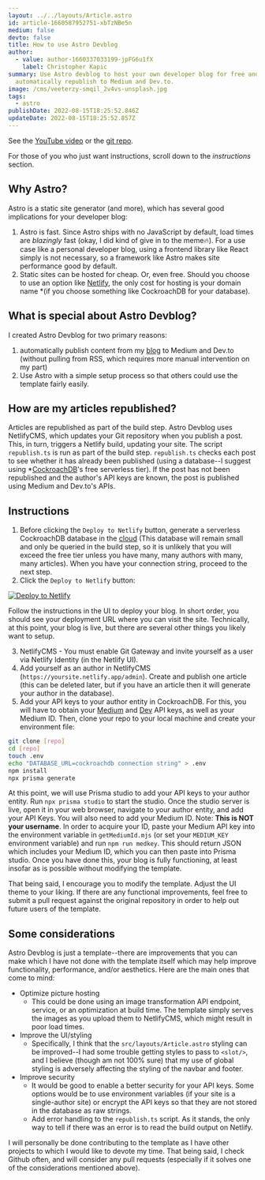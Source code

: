 ```yaml
---
layout: ../../layouts/Article.astro
id: article-1660587952751-xbTzNBe5n
medium: false
devto: false
title: How to use Astro Devblog
author:
  - value: author-1660337033199-jpFG6u1fX
    label: Christopher Kapic
summary: Use Astro devblog to host your own developer blog for free and
  automatically republish to Medium and Dev.to.
image: /cms/veeterzy-smqil_2v4vs-unsplash.jpg
tags:
  - astro
publishDate: 2022-08-15T18:25:52.846Z
updateDate: 2022-08-15T18:25:52.857Z
---
```

See the [YouTube video](https://youtu.be/8c7_vX3XPDc) or the [git repo](https://github.com/christopher-kapic/astro-devblog).

For those of you who just want instructions, scroll down to the *instructions* section.
## Why Astro?
Astro is a static site generator (and more), which has several good implications for your developer blog:
1. Astro is fast. Since Astro ships with no JavaScript by default, load times are *blazingly* fast (okay, I did kind of give in to the meme🔥). For a use case like a personal developer blog, using a frontend library like React simply is not necessary, so a framework like Astro makes site performance good by default.
2. Static sites can be hosted for cheap. Or, even free. Should you choose to use an option like [Netlify](https://netlify.com/), the only cost for hosting is your domain name *(if you choose something like CockroachDB for your database).
## What is special about Astro Devblog?
I created Astro Devblog for two primary reasons:
1. automatically publish content from my [blog](https://christopherkapic.com/) to Medium and Dev.to (without pulling from RSS, which requires more manual intervention on my part)
2. Use Astro with a simple setup process so that others could use the template fairly easily.
## How are my articles republished?
Articles are republished as part of the build step. Astro Devblog uses NetlifyCMS, which updates your Git repository when you publish a post. This, in turn, triggers a Netlify build, updating your site. The script `republish.ts` is run as part of the build step.
`republish.ts` checks each post to see whether it has already been published (using a database--I suggest using *[CockroachDB](https://cockroachlabs.com)'s free serverless tier). If the post has not been republished and the author's API keys are known, the post is published using Medium and Dev.to's APIs.
## Instructions
1. Before clicking the `Deploy to Netlify` button, generate a serverless CockroachDB database in the [cloud](https://cockroachlabs.cloud/) (This database will remain small and only be queried in the build step, so it is unlikely that you will exceed the free tier unless you have many, many authors with many, many articles). When you have your connection string, proceed to the next step.
2. Click the `Deploy to Netlify` button:

<a href="https://app.netlify.com/start/deploy?repository=https://github.com/christopher-kapic/astro-devblog"><img src="https://www.netlify.com/img/deploy/button.svg" alt="Deploy to Netlify"></a>

Follow the instructions in the UI to deploy your blog.
In short order, you should see your deployment URL where you can visit the site. Technically, at this point, your blog is live, but there are several other things you likely want to setup.

3. NetlifyCMS - You must enable Git Gateway and invite yourself as a user via Netlify Identity (in the Netlify UI).
4. Add yourself as an author in NetlifyCMS (`https://yoursite.netlify.app/admin`). Create and publish one article (this can be deleted later, but if you have an article then it will generate your author in the database).
5. Add your API keys to your author entity in CockroachDB. For this, you will have to obtain your [Medium](https://medium.com/) and [Dev](https://dev.to) API keys, as well as your Medium ID. Then, clone your repo to your local machine and create your environment file:
```bash
git clone [repo]
cd [repo]
touch .env
echo "DATABASE_URL=cockroachdb connection string" > .env
npm install
npx prisma generate
```
At this point, we will use Prisma studio to add your API keys to your author entity. Run `npx prisma studio` to start the studio. Once the studio server is live, open it in your web browser, navigate to your author entity, and add your API Keys. You will also need to add your Medium ID. Note: __This is NOT your username__. In order to acquire your ID, paste your Medium API key into the environment variable in `getMediumId.mjs` (or set your `MEDIUM_KEY` environment variable) and run `npm run medkey`. This should return JSON which includes your Medium ID, which you can then paste into Prisma studio.
Once you have done this, your blog is fully functioning, at least insofar as is possible without modifying the template.

That being said, I encourage you to modify the template. Adjust the UI theme to your liking. If there are any functional improvements, feel free to submit a pull request against the original repository in order to help out future users of the template.

## Some considerations
Astro Devblog is just a template--there are improvements that you can make which I have not done with the template itself which may help improve functionality, performance, and/or aesthetics. Here are the main ones that come to mind:
- Optimize picture hosting
  - This could be done using an image transformation API endpoint, service, or an optimization at build time. The template simply serves the images as you upload them to NetlifyCMS, which might result in poor load times.
- Improve the UI/styling
  - Specifically, I think that the `src/layouts/Article.astro` styling can be improved--I had some trouble getting styles to pass to `<slot/>`, and I believe (though am not 100% sure) that my use of global styling is adversely affecting the styling of the navbar and footer.
- Improve security
  - It would be good to enable a better security for your API keys. Some options would be to use environment variables (if your site is a single-author site) or encrypt the API keys so that they are not stored in the database as raw strings.
  - Add error handling to the `republish.ts` script. As it stands, the only way to tell if there was an error is to read the build output on Netlify.

I will personally be done contributing to the template as I have other projects to which I would like to devote my time. That being said, I check Github often, and will consider any pull requests (especially if it solves one of the considerations mentioned above).